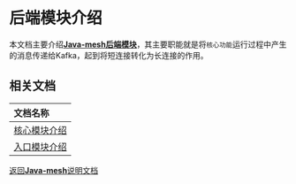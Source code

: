 # 后端模块介绍

本文档主要介绍[**Java-mesh后端模块**](../../javamesh-backend)，其主要职能就是将`核心功能`运行过程中产生的消息传递给Kafka，起到将短连接转化为长连接的作用。

[定位]: todo
[能力]: todo
[使用方式]: todo

## 相关文档

|文档名称|
|:-|
|[核心模块介绍](agentcore.md)|
|[入口模块介绍](entrance.md)|

[返回**Java-mesh**说明文档](../README.md)
